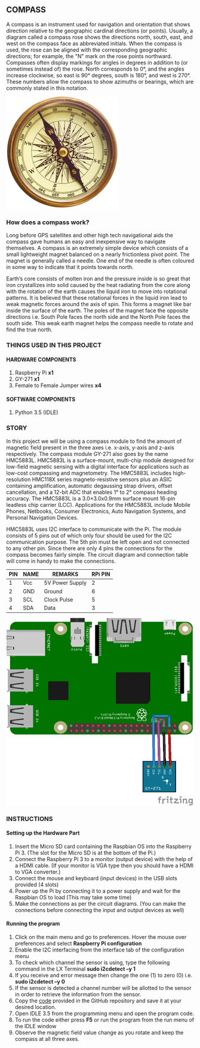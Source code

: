 ## COMPASS
A compass is an instrument used for navigation and orientation that shows direction relative to the geographic cardinal directions (or points). Usually, a diagram called a compass rose shows the directions north, south, east, and west on the compass face as abbreviated initials. When the compass is used, the rose can be aligned with the corresponding geographic directions; for example, the "N" mark on the rose points northward. Compasses often display markings for angles in degrees in addition to (or sometimes instead of) the rose. North corresponds to 0°, and the angles increase clockwise, so east is 90° degrees, south is 180°, and west is 270°. These numbers allow the compass to show azimuths or bearings, which are commonly stated in this notation.

<img src="https://github.com/11RO05/handson-iot-raspberrypi/blob/master/New%20Sensors/Images/Compass.png" width=300 height=300>

### How does a compass work?
Long before GPS satellites and other high tech navigational aids the compass gave humans an easy and inexpensive way to navigate themselves. A compass is an extremely simple device which consists of a small lightweight magnet balanced on a nearly frictionless pivot point. The magnet is generally called a needle. One end of the needle is often coloured in some way to indicate that it points towards north. 

Earth’s core consists of molten iron and the pressure inside is so great that iron crystallizes into solid caused by the heat radiating from the core along with the rotation of the earth causes the liquid iron to move into rotational patterns. It is believed that these rotational forces in the liquid iron lead to weak magnetic forces around the axis of spin. This forms a magnet like bar inside the surface of the earth. The poles of the magnet face the opposite directions i.e. South Pole faces the north side and the North Pole faces the south side. This weak earth magnet helps the compass needle to rotate and find the true north. 

### THINGS USED IN THIS PROJECT

#### HARDWARE COMPONENTS
1.	Raspberry Pi 	**x1**
2.	GY-271		**x1**
3.	Female to Female Jumper wires	**x4**

#### SOFTWARE COMPONENTS
1.	Python 3.5 (IDLE)

### STORY
In this project we will be using a compass module to find the amount of magnetic field present in the three axes i.e. x-axis, y-axis and z-axis respectively. The compass module GY-271 also goes by the name HMC5883L. HMC5883L is a surface-mount, multi-chip module designed for low-field magnetic sensing with a digital interface for applications such as low-cost compassing and magnetometry. The HMC5883L includes high-resolution HMC118X series magneto-resistive sensors plus an ASIC containing amplification, automatic degaussing strap drivers, offset cancellation, and a 12-bit ADC that enables 1° to 2° compass heading accuracy. The HMC5883L is a 3.0×3.0x0.9mm surface mount 16-pin leadless chip carrier (LCC). Applications for the HMC5883L include Mobile Phones, Netbooks, Consumer Electronics, Auto Navigation Systems, and Personal Navigation Devices.

HMC5883L uses I2C interface to communicate with the Pi. The module consists of 5 pins out of which only four should be used for the I2C communication purpose. The 5th pin must be left open and not connected to any other pin. Since there are only 4 pins the connections for the compass becomes fairly simple. The circuit diagram and connection table will come in handy to make the connections. 

|**PIN** | **NAME** | **REMARKS** | **RPi PIN** |
|--------|----------|-------------|-------------|
| 1 | Vcc | 5V Power Supply | 2 |
| 2 | GND | Ground | 6 |
| 3 | SCL | Clock Pulse | 5 |
| 4 | SDA | Data | 3 |

<img src="https://github.com/11RO05/handson-iot-raspberrypi/blob/master/New%20Sensors/Circuit%20Diagram/Compass.png" width=500 height=500>

### INSTRUCTIONS 

#### Setting up the Hardware Part
1.	Insert the Micro SD card containing the Raspbian OS into the Raspberry Pi 3. (The slot for the Micro SD is at the bottom of the Pi.)
1.	Connect the Raspberry Pi 3 to a monitor (output device) with the help of a HDMI cable. (If your monitor is VGA type then you should have a HDMI to VGA converter.) 
2.	Connect the mouse and keyboard (input devices) in the USB slots provided (4 slots)
3.	Power up the Pi by connecting it to a power supply and wait for the Raspbian OS to load (This may take some time)
4.	Make the connections as per the circuit diagrams. (You can make the connections before connecting the input and output devices as well)

#### Running the program
1.	Click on the main menu and go to preferences. Hover the mouse over preferences and select **Raspberry Pi configuration**
2.	Enable the I2C interfacing from the interface tab of the configuration menu
3.	To check which channel the sensor is using, type the following command in the LX Terminal **sudo i2cdetect –y 1** 
4.	If you receive and error message then change the one (1) to zero (0) i.e. **sudo i2cdetect –y 0**
5.	If the sensor is detected a channel number will be allotted to the sensor in order to retrieve the information from the sensor. 
6.	Copy the [code](https://github.com/11RO05/handson-iot-raspberrypi/blob/master/New%20Sensors/src/GY271.py) provided in the GitHub repository and save it at your desired location. 
7.	Open IDLE 3.5 from the programming menu and open the program code.
8.	To run the code either press **F5** or run the program from the run menu of the IDLE window
9.	Observe the magnetic field value change as you rotate and keep the compass at all three axes. 

